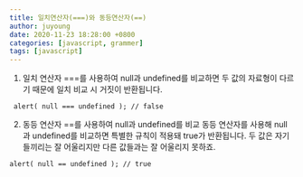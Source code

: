 ```yaml
---
title: 일치연산자(===)와 동등연산자(==)
author: juyoung
date: 2020-11-23 18:28:00 +0800
categories: [javascript, grammer]
tags: [javascript]
---
```


1. 일치 연산자 ===를 사용하여 null과 undefined를 비교하면
두 값의 자료형이 다르기 때문에 일치 비교 시 거짓이 반환됩니다.
```
 alert( null === undefined ); // false
```

2. 동등 연산자 ==를 사용하여 null과 undefined를 비교
동등 연산자를 사용해 null과 undefined를 비교하면 특별한 규칙이 적용돼 true가 반환됩니다.  두 값은 자기들끼리는 잘 어울리지만 다른 값들과는 잘 어울리지 못하죠.

```
alert( null == undefined ); // true
```



